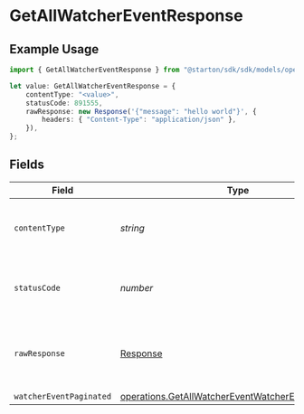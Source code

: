 # GetAllWatcherEventResponse

## Example Usage

```typescript
import { GetAllWatcherEventResponse } from "@starton/sdk/sdk/models/operations";

let value: GetAllWatcherEventResponse = {
    contentType: "<value>",
    statusCode: 891555,
    rawResponse: new Response('{"message": "hello world"}', {
        headers: { "Content-Type": "application/json" },
    }),
};
```

## Fields

| Field                                                                                                                           | Type                                                                                                                            | Required                                                                                                                        | Description                                                                                                                     |
| ------------------------------------------------------------------------------------------------------------------------------- | ------------------------------------------------------------------------------------------------------------------------------- | ------------------------------------------------------------------------------------------------------------------------------- | ------------------------------------------------------------------------------------------------------------------------------- |
| `contentType`                                                                                                                   | *string*                                                                                                                        | :heavy_check_mark:                                                                                                              | HTTP response content type for this operation                                                                                   |
| `statusCode`                                                                                                                    | *number*                                                                                                                        | :heavy_check_mark:                                                                                                              | HTTP response status code for this operation                                                                                    |
| `rawResponse`                                                                                                                   | [Response](https://developer.mozilla.org/en-US/docs/Web/API/Response)                                                           | :heavy_check_mark:                                                                                                              | Raw HTTP response; suitable for custom response parsing                                                                         |
| `watcherEventPaginated`                                                                                                         | [operations.GetAllWatcherEventWatcherEventPaginated](../../../sdk/models/operations/getallwatchereventwatchereventpaginated.md) | :heavy_minus_sign:                                                                                                              | N/A                                                                                                                             |